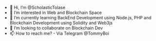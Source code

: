 - 👋 Hi, I’m @ScholasticTolase
- 👀 I’m interested in Web and Blockchain Space
- 🌱 I’m currently learning BackEnd Development using Node.js, PHP and Blockchain Development using Solidity and Web3js
- 💞️ I’m looking to collaborate on Blockchain Dev
- 📫 How to reach me? - Via Telegram @TommyBoi

<!---
ScholasticTolase/ScholasticTolase is a ✨ special ✨ repository because its `README.md` (this file) appears on your GitHub profile.
You can click the Preview link to take a look at your changes.
--->
